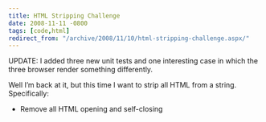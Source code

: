 ```yaml
---
title: HTML Stripping Challenge
date: 2008-11-11 -0800
tags: [code,html]
redirect_from: "/archive/2008/11/10/html-stripping-challenge.aspx/"
---
```


UPDATE: I added three new unit tests and one interesting case in which
the three browser render something differently.

Well I’m back at it, but this time I want to strip all HTML from a
string. Specifically:

-   Remove all HTML opening and self-closing 